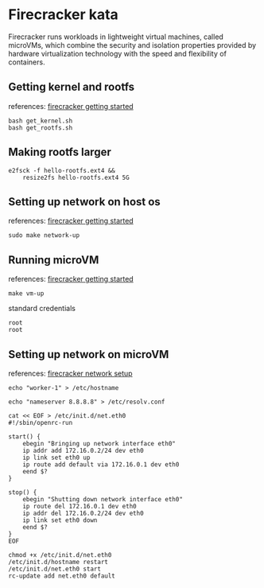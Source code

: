 # Firecracker kata

Firecracker runs workloads in lightweight virtual machines, called microVMs,
which combine the security and isolation properties provided by hardware
virtualization technology with the speed and flexibility of containers.


## Getting kernel and rootfs
references: [firecracker getting started]
```
bash get_kernel.sh
bash get_rootfs.sh
```


## Making rootfs larger
```
e2fsck -f hello-rootfs.ext4 &&
    resize2fs hello-rootfs.ext4 5G
```


## Setting up network on host os
references: [firecracker getting started]
```
sudo make network-up
```


## Running microVM
references: [firecracker getting started]
```
make vm-up
```
standard credentials
```
root
root
```


## Setting up network on microVM
references: [firecracker network setup]
```
echo "worker-1" > /etc/hostname

echo "nameserver 8.8.8.8" > /etc/resolv.conf

cat << EOF > /etc/init.d/net.eth0
#!/sbin/openrc-run

start() {
    ebegin "Bringing up network interface eth0"
    ip addr add 172.16.0.2/24 dev eth0
    ip link set eth0 up
    ip route add default via 172.16.0.1 dev eth0
    eend $?
}

stop() {
    ebegin "Shutting down network interface eth0"
    ip route del 172.16.0.1 dev eth0
    ip addr del 172.16.0.2/24 dev eth0
    ip link set eth0 down
    eend $?
}
EOF

chmod +x /etc/init.d/net.eth0
/etc/init.d/hostname restart
/etc/init.d/net.eth0 start
rc-update add net.eth0 default
```



[firecracker getting started]: https://github.com/firecracker-microvm/firecracker/blob/master/docs/getting-started.md
[firecracker network setup]: https://github.com/firecracker-microvm/firecracker/blob/master/docs/network-setup.md
